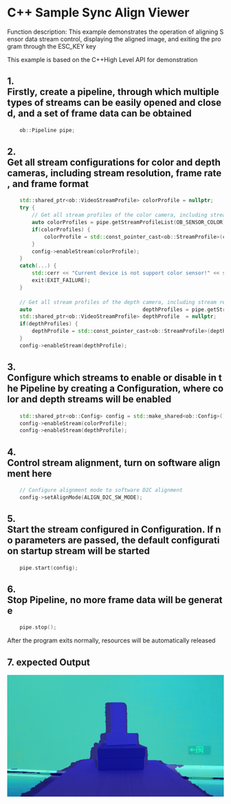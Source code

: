 # C++ Sample Sync Align Viewer

Function description: This example demonstrates the operation of aligning Sensor data stream control, displaying the aligned image, and exiting the program through the ESC_KEY key

This example is based on the C++High Level API for demonstration

## 1. Firstly, create a pipeline, through which multiple types of streams can be easily opened and closed, and a set of frame data can be obtained
```cpp
    ob::Pipeline pipe;
```

## 2. Get all stream configurations for color and depth cameras, including stream resolution, frame rate, and frame format
```cpp
    std::shared_ptr<ob::VideoStreamProfile> colorProfile = nullptr;
    try {
        // Get all stream profiles of the color camera, including stream resolution, frame rate, and frame format
        auto colorProfiles = pipe.getStreamProfileList(OB_SENSOR_COLOR);
        if(colorProfiles) {
            colorProfile = std::const_pointer_cast<ob::StreamProfile>(colorProfiles->getProfile(OB_PROFILE_DEFAULT))->as<ob::VideoStreamProfile>();
        }
        config->enableStream(colorProfile);
    }
    catch(...) {
        std::cerr << "Current device is not support color sensor!" << std::endl;
        exit(EXIT_FAILURE);
    }
    
    // Get all stream profiles of the depth camera, including stream resolution, frame rate, and frame format
    auto                                    depthProfiles = pipe.getStreamProfileList(OB_SENSOR_DEPTH);
    std::shared_ptr<ob::VideoStreamProfile> depthProfile  = nullptr;
    if(depthProfiles) {
        depthProfile = std::const_pointer_cast<ob::StreamProfile>(depthProfiles->getProfile(OB_PROFILE_DEFAULT))->as<ob::VideoStreamProfile>();
    }
    config->enableStream(depthProfile);
```

## 3. Configure which streams to enable or disable in the Pipeline by creating a Configuration, where color and depth streams will be enabled
```cpp
    std::shared_ptr<ob::Config> config = std::make_shared<ob::Config>();
    config->enableStream(colorProfile);
    config->enableStream(depthProfile);
```

## 4. Control stream alignment, turn on software alignment here
```cpp
    // Configure alignment mode to software D2C alignment
    config->setAlignMode(ALIGN_D2C_SW_MODE);
```

## 5. Start the stream configured in Configuration. If no parameters are passed, the default configuration startup stream will be started
```cpp
    pipe.start(config);
```

## 6. Stop Pipeline, no more frame data will be generate
```cpp
    pipe.stop();
```

After the program exits normally, resources will be automatically released

## 7. expected Output 

![image](Image/SyncAlignViewer.png)